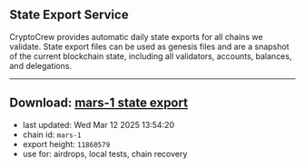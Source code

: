 ## State Export Service
CryptoCrew provides automatic daily state exports for all chains we validate. State export files can be used as genesis files and are a snapshot of the current blockchain state, including all validators, accounts, balances, and delegations.

---
**Download: [mars-1 state export](https://ccv-s3.nbg1.your-objectstorage.com/SERVICE/mars/mars-1_export_11860579.json)**
---

- last updated: Wed Mar 12 2025 13:54:20
- chain id: `mars-1`
- export height: `11860579`
- use for: airdrops, local tests, chain recovery
